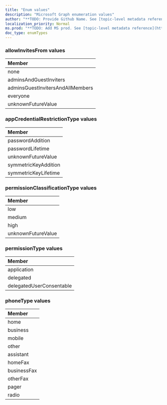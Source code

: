 ```yaml
---
title: "Enum values"
description: "Microsoft Graph enumeration values"
author: "**TODO: Provide Github Name. See [topic-level metadata reference](https://msgo.azurewebsites.net/add/document/guidelines/metadata.html#topic-level-metadata)**"
localization_priority: Normal
ms.prod: "**TODO: Add MS prod. See [topic-level metadata reference](https://msgo.azurewebsites.net/add/document/guidelines/metadata.html#topic-level-metadata)**"
doc_type: enumTypes
---
```


### allowInvitesFrom values 



|Member|
|:---|
|none|
|adminsAndGuestInviters|
|adminsGuestInvitersAndAllMembers|
|everyone|
|unknownFutureValue|

### appCredentialRestrictionType values 



|Member|
|:---|
|passwordAddition|
|passwordLifetime|
|unknownFutureValue|
|symmetricKeyAddition|
|symmetricKeyLifetime|

### permissionClassificationType values 



|Member|
|:---|
|low|
|medium|
|high|
|unknownFutureValue|

### permissionType values 



|Member|
|:---|
|application|
|delegated|
|delegatedUserConsentable|

### phoneType values 



|Member|
|:---|
|home|
|business|
|mobile|
|other|
|assistant|
|homeFax|
|businessFax|
|otherFax|
|pager|
|radio|

